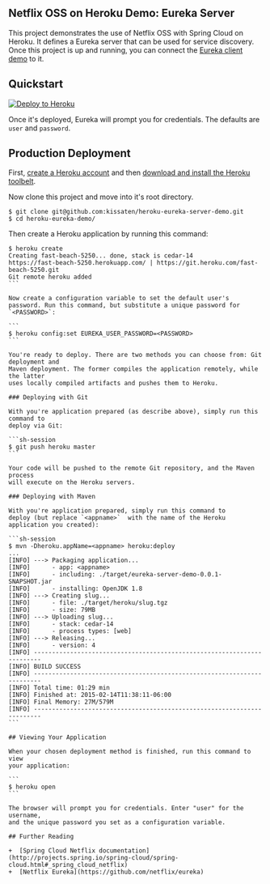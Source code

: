 ## Netflix OSS on Heroku Demo: Eureka Server

This project demonstrates the use of Netflix OSS with Spring Cloud on Heroku. It defines a Eureka server
that can be used for service discovery. Once this project is up and running, you can connect the 
[Eureka client demo](https://github.com/kissaten/heroku-eureka-client-demo) to it.

## Quickstart

[![Deploy to Heroku](https://www.herokucdn.com/deploy/button.png)](https://heroku.com/deploy)

Once it's deployed, Eureka will prompt you for credentials. The defaults are `user` and `password`.

## Production Deployment

First, [create a Heroku account](http://dashboard.heroku.com)
and then [download and install the Heroku toolbelt](http://toolbelt.heroku.com).

Now clone this project and move into it's root directory.

```
$ git clone git@github.com:kissaten/heroku-eureka-server-demo.git
$ cd heroku-eureka-demo/
```

Then create a Heroku application by running this command:

````sh-session
$ heroku create
Creating fast-beach-5250... done, stack is cedar-14
https://fast-beach-5250.herokuapp.com/ | https://git.heroku.com/fast-beach-5250.git
Git remote heroku added
```

Now create a configuration variable to set the default user's
password. Run this command, but substitute a unique password for `<PASSWORD>`:

```
$ heroku config:set EUREKA_USER_PASSWORD=<PASSWORD>
```

You're ready to deploy. There are two methods you can choose from: Git deployment and
Maven deployment. The former compiles the application remotely, while the latter
uses locally compiled artifacts and pushes them to Heroku.

### Deploying with Git

With you're application prepared (as describe above), simply run this command to
deploy via Git:

```sh-session
$ git push heroku master
```

Your code will be pushed to the remote Git repository, and the Maven process
will execute on the Heroku servers.

### Deploying with Maven

With you're application prepared, simply run this command to
deploy (but replace `<appname>`  with the name of the Heroku application you created):

```sh-session
$ mvn -Dheroku.appName=<appname> heroku:deploy
...
[INFO] ---> Packaging application...
[INFO]      - app: <appname>
[INFO]      - including: ./target/eureka-server-demo-0.0.1-SNAPSHOT.jar
[INFO]      - installing: OpenJDK 1.8
[INFO] ---> Creating slug...
[INFO]      - file: ./target/heroku/slug.tgz
[INFO]      - size: 79MB
[INFO] ---> Uploading slug...
[INFO]      - stack: cedar-14
[INFO]      - process types: [web]
[INFO] ---> Releasing...
[INFO]      - version: 4
[INFO] ------------------------------------------------------------------------
[INFO] BUILD SUCCESS
[INFO] ------------------------------------------------------------------------
[INFO] Total time: 01:29 min
[INFO] Finished at: 2015-02-14T11:38:11-06:00
[INFO] Final Memory: 27M/579M
[INFO] ------------------------------------------------------------------------
```

## Viewing Your Application

When your chosen deployment method is finished, run this command to view
your application:

```
$ heroku open
```

The browser will prompt you for credentials. Enter "user" for the username,
and the unique password you set as a configuration variable.

## Further Reading

+  [Spring Cloud Netflix documentation](http://projects.spring.io/spring-cloud/spring-cloud.html#_spring_cloud_netflix)
+  [Netflix Eureka](https://github.com/netflix/eureka)
